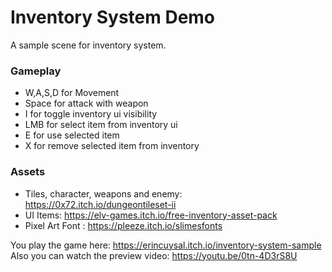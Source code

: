 # Inventory System Demo

A sample scene for inventory system.

### Gameplay
* W,A,S,D for Movement
* Space for attack with weapon
* I for toggle inventory ui visibility
* LMB for select item from inventory ui
* E for use selected item
* X for remove selected item from inventory

### Assets 
* Tiles, character, weapons and enemy: https://0x72.itch.io/dungeontileset-ii
* UI Items:                            https://elv-games.itch.io/free-inventory-asset-pack
* Pixel Art Font : https://pleeze.itch.io/slimesfonts

You play the game here: https://erincuysal.itch.io/inventory-system-sample
Also you can watch the preview video: https://youtu.be/0tn-4D3rS8U

